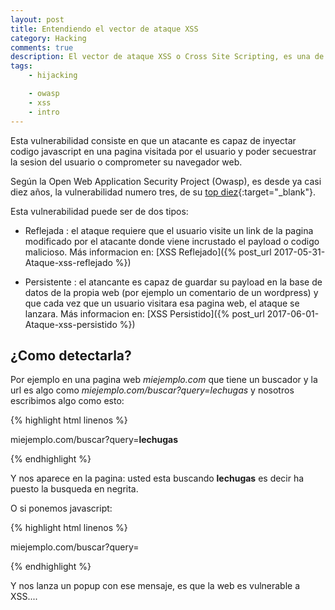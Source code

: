 ```yaml
---
layout: post
title: Entendiendo el vector de ataque XSS
category: Hacking
comments: true
description: El vector de ataque XSS o Cross Site Scripting, es una de las vulnerabilidades más extendidas en las paginas web, según OWASP es la tercera en importancia en su TOP 10. Esta vulnerabilidad consiste en que un atacante es capaz de inyectar codigo javascript en una pagina visitada por el usuario y poder secuestrar la sesion del usuario o comprometer su navegador web.
tags:
    - hijacking

    - owasp
    - xss
    - intro
---
```


 Esta vulnerabilidad consiste en que un atacante es capaz de inyectar codigo javascript en una pagina visitada por el usuario y poder secuestrar la sesion del usuario o comprometer su navegador web.

Según la Open Web Application Security Project (Owasp), es desde ya casi diez años, la vulnerabilidad numero tres, de su [top diez](https://www.owasp.org/index.php/Top_10_2013-A3-Cross-Site_Scripting_(XSS)){:target="_blank"}. 

Esta vulnerabilidad puede ser de dos tipos:

* Reflejada : el ataque requiere que el usuario visite un link de la pagina modificado por el atacante donde viene incrustado el payload o codigo malicioso.
Más informacion en: [XSS Reflejado]({% post_url 2017-05-31-Ataque-xss-reflejado %})

* Persistente : el atancante es capaz de guardar su payload en la base de datos de la propia web (por ejemplo un comentario de un wordpress) y que cada vez que un usuario visitara esa pagina web, el ataque se lanzara.
Más informacion en: [XSS Persistido]({% post_url 2017-06-01-Ataque-xss-persistido %})

## ¿Como detectarla?


Por ejemplo en una pagina web *miejemplo.com* que tiene un buscador y la url  es algo como *miejemplo.com/buscar?query=lechugas* y nosotros escribimos algo como esto:


{% highlight html linenos %}

miejemplo.com/buscar?query=<b>lechugas</b>

{% endhighlight %}

Y nos aparece en la pagina: usted esta buscando __lechugas__ es decir ha puesto la busqueda en negrita.

O si ponemos javascript:

{% highlight html linenos %}

miejemplo.com/buscar?query=<script><alert>soy vulnerable a xss</alert></script>

{% endhighlight %}

Y nos lanza un popup con ese mensaje, es que la web es vulnerable a XSS....





